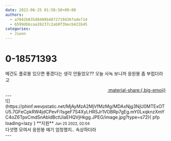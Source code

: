 ```yaml
---
date: 2022-06-25 01:58:50+09:00
authors:
  - a7042b035d8408b4872719436fade714
  - 6599dbbcaa26237c2ab0f3becb421b45
categories:
  - Jiwon
---
```


# 0-18571393

<div class="post-container" markdown="1">
<div class="content-container md-sidebar__scrollwrap" markdown="1">

메건도 플로봉 있으면 좋겠다는 생각 안들었오?? 오늘 사녹 보니까 응원봉 좀 부럽더라고

</div>
</div>

<div style="text-align: right;" markdown="1">
<a href="https://weverse.io/fromis9/fanpost/0-18571393" style="text-align: right;">:material-share:{.big-emoji}</a>
</div>
---

<div class="comments-container md-sidebar__scrollwrap" markdown="1">
<div class="comment" markdown="1">
<div class='id-container' markdown="1">
![](https://phinf.wevpstatic.net/MjAyMzA2MjVfMzMg/MDAxNjg3NjU0MTExOTU5.7GFeCpkRW4jdCPevFi1sgeF7S4XyLHRSJr1VOBRp7gEg.mY0LxqknzXmYC4oZ6TpxCmdSnAbldBctUiaEHQVjHkgg.JPEG/image.jpg?type=s72){ pfp loading=lazy }
**<span class="artist">지원</span>** <small>Jun 25 2022, 02:04</small><br>
</div>
<div class='comment-body' markdown="1">
다섯명 모여서 응원봉 얘기 엄청했지.. 속상하더라
</div>
</div>
</div>
---
